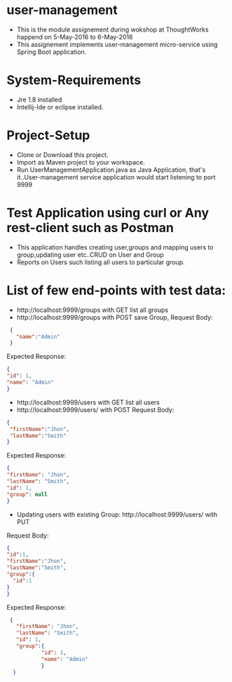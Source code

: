# user-management
* This is the module assignement during wokshop at ThoughtWorks happend on 5-May-2016 to 6-May-2016
* This assignement implements user-management micro-service using Spring Boot application.
# System-Requirements
* Jre 1.8 installed
* Intellij-Ide or eclipse installed.
# Project-Setup
* Clone or Download this project.
* Import as Maven project to your workspace.
* Run UserManagementApplication.java as Java Application, that's it..User-management service application would start listening to port 9999
# Test Application using curl or Any rest-client such as Postman
* This application handles creating user,groups and mapping users to group,updating user etc..CRUD on User and Group
* Reports on Users such listing all users to particular group.

# List of few end-points with test data:
* http://localhost:9999/groups with GET list all groups
* http://localhost:9999/groups with POST save Group,
 Request Body:
 ```json
  {
    "name":"Admin"
  }
  ```
 

 Expected Response:
  ```json
  {
 "id": 1,
 "name": "Admin"
 }
   ```
 
 * http://localhost:9999/users with GET list all users
 * http://localhost:9999/users/ with POST
 Request Body:
 ```json
{
  "firstName":"Jhon",
  "lastName":"Smith"
 }
```
 

 Expected Response:
 ```json
 {
 "firstName": "Jhon",
 "lastName": "Smith",
 "id": 1,
 "group": null
}
 ```
 * Updating users with existing Group:
  http://localhost:9999/users/ with PUT
  
  Request Body:
  ```json
  {
  "id":1,
  "firstName":"Jhon",
  "lastName":"Smith",
  "group":{
    "id":1
  }
}
  ```
  Expected Response:
  ```json
   {
     "firstName": "Jhon",
     "lastName": "Smith",
     "id": 1,
     "group":{
             "id": 1,
             "name": "Admin"
             }
    }
  ```
 
